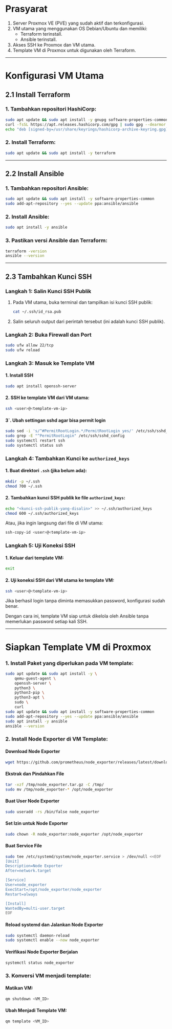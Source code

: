 # Prasyarat
1. Server Proxmox VE (PVE) yang sudah aktif dan terkonfigurasi.
2. VM utama yang menggunakan OS Debian/Ubuntu dan memiliki:
   - Terraform terinstall.
   - Ansible terinstall.
3. Akses SSH ke Proxmox dan VM utama.
4. Template VM di Proxmox untuk digunakan oleh Terraform.

---

# Konfigurasi VM Utama

## 2.1 Install Terraform
### 1. Tambahkan repositori HashiCorp:
```sh
sudo apt update && sudo apt install -y gnupg software-properties-common curl
curl -fsSL https://apt.releases.hashicorp.com/gpg | sudo gpg --dearmor -o /usr/share/keyrings/hashicorp-archive-keyring.gpg
echo "deb [signed-by=/usr/share/keyrings/hashicorp-archive-keyring.gpg] https://apt.releases.hashicorp.com $(lsb_release -cs) main" | sudo tee /etc/apt/sources.list.d/hashicorp.list
```

### 2. Install Terraform:
```sh
sudo apt update && sudo apt install -y terraform
```

---

## 2.2 Install Ansible
### 1. Tambahkan repositori Ansible:
```sh
sudo apt update && sudo apt install -y software-properties-common
sudo add-apt-repository --yes --update ppa:ansible/ansible
```

### 2. Install Ansible:
```sh
sudo apt install -y ansible
```

### 3. Pastikan versi Ansible dan Terraform:
```sh
terraform -version
ansible --version
```

---

## 2.3 Tambahkan Kunci SSH

### **Langkah 1: Salin Kunci SSH Publik**
1. Pada VM utama, buka terminal dan tampilkan isi kunci SSH publik:
   ```sh
   cat ~/.ssh/id_rsa.pub
   ```
2. Salin seluruh output dari perintah tersebut (ini adalah kunci SSH publik).

### **Langkah 2: Buka Firewall dan Port**
```sh
sudo ufw allow 22/tcp
sudo ufw reload
```

### **Langkah 3: Masuk ke Template VM**
#### 1. Install SSH
```sh
sudo apt install openssh-server
```
#### 2. SSH ke template VM dari VM utama:
```sh
ssh <user>@<template-vm-ip>
```
#### 3`. Ubah settingan sshd agar bisa permit login
```sh
sudo sed -i 's/^#PermitRootLogin.*/PermitRootLogin yes/' /etc/ssh/sshd_config
sudo grep -E "^PermitRootLogin" /etc/ssh/sshd_config
sudo systemctl restart ssh
sudo systemctl status ssh
```

### **Langkah 4: Tambahkan Kunci ke `authorized_keys`**
#### 1. Buat direktori `.ssh` (jika belum ada):
```sh
mkdir -p ~/.ssh
chmod 700 ~/.ssh
```
#### 2. Tambahkan kunci SSH publik ke file `authorized_keys`:
```sh
echo "<kunci-ssh-publik-yang-disalin>" >> ~/.ssh/authorized_keys
chmod 600 ~/.ssh/authorized_keys
```
Atau, jika ingin langsung dari file di VM utama:
```sh
ssh-copy-id <user>@<template-vm-ip>
```

### **Langkah 5: Uji Koneksi SSH**
#### 1. Keluar dari template VM:
```sh
exit
```
#### 2. Uji koneksi SSH dari VM utama ke template VM:
```sh
ssh <user>@<template-vm-ip>
```
Jika berhasil login tanpa diminta memasukkan password, konfigurasi sudah benar.

Dengan cara ini, template VM siap untuk dikelola oleh Ansible tanpa memerlukan password setiap kali SSH.

---

# Siapkan Template VM di Proxmox

### 1. Install Paket yang diperlukan pada VM template:
```sh
sudo apt update && sudo apt install -y \
    qemu-guest-agent \
    openssh-server \
    python3 \
    python3-pip \
    python3-apt \
    sudo \
    curl
sudo apt update && sudo apt install -y software-properties-common
sudo add-apt-repository --yes --update ppa:ansible/ansible
sudo apt install -y ansible
ansible --version
```

### 2. Install Node Exporter di VM Template:
#### Download Node Exporter
```sh
wget https://github.com/prometheus/node_exporter/releases/latest/download/node_exporter-linux-amd64.tar.gz -O /tmp/node_exporter.tar.gz
```
#### Ekstrak dan Pindahkan File
```sh
tar -xzf /tmp/node_exporter.tar.gz -C /tmp/
sudo mv /tmp/node_exporter-* /opt/node_exporter
```
#### Buat User Node Exporter
```sh
sudo useradd -rs /bin/false node_exporter
```
#### Set Izin untuk Node Exporter
```sh
sudo chown -R node_exporter:node_exporter /opt/node_exporter
```
#### Buat Service File
```sh
sudo tee /etc/systemd/system/node_exporter.service > /dev/null <<EOF
[Unit]
Description=Node Exporter
After=network.target

[Service]
User=node_exporter
ExecStart=/opt/node_exporter/node_exporter
Restart=always

[Install]
WantedBy=multi-user.target
EOF

```
#### Reload systemd dan Jalankan Node Exporter
```sh
sudo systemctl daemon-reload
sudo systemctl enable --now node_exporter
```
#### Verifikasi Node Exporter Berjalan
```sh
systemctl status node_exporter
```

### 3. Konversi VM menjadi template:
#### Matikan VM:
```sh
qm shutdown <VM_ID>
```
#### Ubah Menjadi Template VM:
```sh
qm template <VM_ID>
```

